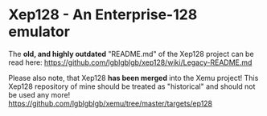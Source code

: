 # Xep128 - An Enterprise-128 emulator

The **old, and highly outdated** "README.md" of the Xep128 project can be read here: https://github.com/lgblgblgb/xep128/wiki/Legacy-README.md

Please also note, that Xep128 **has been merged** into the Xemu project! This Xep128 repository of mine should be treated as "historical" and should not be used any more! https://github.com/lgblgblgb/xemu/tree/master/targets/ep128
